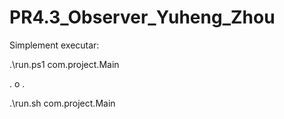 # PR4.3_Observer_Yuheng_Zhou

Simplement executar:

.\run.ps1 com.project.Main 

.
o
.


.\run.sh com.project.Main
